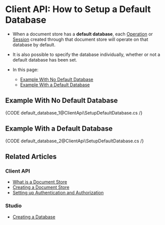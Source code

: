 # Client API: How to Setup a Default Database

* When a document store has a **default database**, each [Operation](../client-api/operations/what-are-operations) or [Session](../client-api/session/what-is-a-session-and-how-does-it-work) created through that document store will operate on that database by default.  

* It is also possible to specify the database individually, whether or not a default database has been set.  

* In this page:  
  * [Example With No Default Database](#no_default)  
  * [Example With a Default Database](#default)  
  <a name="no_default"/>
## Example With No Default Database

{CODE default_database_1@ClientApi\SetupDefaultDatabase.cs /}
<a name="default"/>
## Example With a Default Database

{CODE default_database_2@ClientApi\SetupDefaultDatabase.cs /}

## Related Articles

### Client API

- [What is a Document Store](../client-api/what-is-a-document-store)
- [Creating a Document Store](../client-api/creating-document-store)
- [Setting up Authentication and Authorization](../client-api/setting-up-authentication-and-authorization)

### Studio

- [Creating a Database](../studio/server/databases/create-new-database/general-flow)
